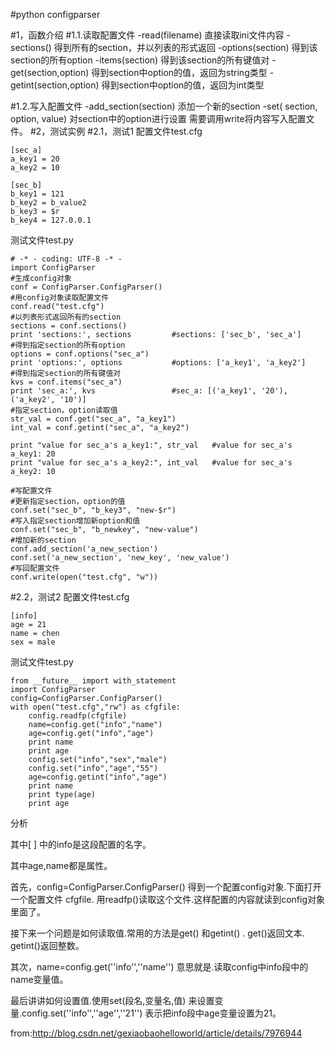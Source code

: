 #python configparser

#1，函数介绍
#1.1.读取配置文件
    -read(filename) 直接读取ini文件内容
    -sections() 得到所有的section，并以列表的形式返回
    -options(section) 得到该section的所有option
    -items(section) 得到该section的所有键值对
    -get(section,option) 得到section中option的值，返回为string类型
    -getint(section,option) 得到section中option的值，返回为int类型

#1.2.写入配置文件
    -add_section(section) 添加一个新的section
    -set( section, option, value) 对section中的option进行设置
      需要调用write将内容写入配置文件。
#2，测试实例
#2.1，测试1
配置文件test.cfg

    [sec_a]
    a_key1 = 20
    a_key2 = 10

    [sec_b]
    b_key1 = 121
    b_key2 = b_value2
    b_key3 = $r
    b_key4 = 127.0.0.1

测试文件test.py

    # -* - coding: UTF-8 -* -
    import ConfigParser
    #生成config对象
    conf = ConfigParser.ConfigParser()
    #用config对象读取配置文件
    conf.read("test.cfg")
    #以列表形式返回所有的section
    sections = conf.sections()
    print 'sections:', sections         #sections: ['sec_b', 'sec_a']
    #得到指定section的所有option
    options = conf.options("sec_a")
    print 'options:', options           #options: ['a_key1', 'a_key2']
    #得到指定section的所有键值对
    kvs = conf.items("sec_a")
    print 'sec_a:', kvs                 #sec_a: [('a_key1', '20'), ('a_key2', '10')]
    #指定section，option读取值
    str_val = conf.get("sec_a", "a_key1")
    int_val = conf.getint("sec_a", "a_key2")

    print "value for sec_a's a_key1:", str_val   #value for sec_a's a_key1: 20
    print "value for sec_a's a_key2:", int_val   #value for sec_a's a_key2: 10

    #写配置文件
    #更新指定section，option的值
    conf.set("sec_b", "b_key3", "new-$r")
    #写入指定section增加新option和值
    conf.set("sec_b", "b_newkey", "new-value")
    #增加新的section
    conf.add_section('a_new_section')
    conf.set('a_new_section', 'new_key', 'new_value')
    #写回配置文件
    conf.write(open("test.cfg", "w"))


#2.2，测试2
配置文件test.cfg


    [info]
    age = 21
    name = chen
    sex = male

测试文件test.py

    from __future__ import with_statement
    import ConfigParser
    config=ConfigParser.ConfigParser()
    with open("test.cfg","rw") as cfgfile:
        config.readfp(cfgfile)
        name=config.get("info","name")
        age=config.get("info","age")
        print name
        print age
        config.set("info","sex","male")
        config.set("info","age","55")
        age=config.getint("info","age")
        print name
        print type(age)
        print age

分析

其中[ ] 中的info是这段配置的名字。

其中age,name都是属性。

首先，config=ConfigParser.ConfigParser() 得到一个配置config对象.下面打开一个配置文件 cfgfile. 用readfp()读取这个文件.这样配置的内容就读到config对象里面了。

接下来一个问题是如何读取值.常用的方法是get() 和getint() . get()返回文本. getint()返回整数。

其次，name=config.get(''info'',''name'')  意思就是.读取config中info段中的name变量值。

最后讲讲如何设置值.使用set(段名,变量名,值) 来设置变量.config.set(''info'',''age'',''21'') 表示把info段中age变量设置为21。



from:<http://blog.csdn.net/gexiaobaohelloworld/article/details/7976944>
